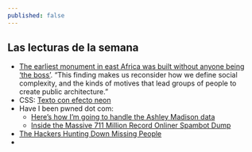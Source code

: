 ```yaml
---
published: false
---
```

## Las lecturas de la semana

- [The earliest monument in east Africa was built without anyone being ‘the boss’](https://www.zmescience.com/science/africa-monument-society-26246432/). “This finding makes us reconsider how we define social complexity, and the kinds of motives that lead groups of people to create public architecture.”
- CSS: [Texto con efecto neon](https://codepen.io/AllThingsSmitty/pen/VzXrgY/)
- Have I been pwned dot com:
  - [Here’s how I’m going to handle the Ashley Madison data](https://www.troyhunt.com/heres-how-im-going-to-handle-ashley/)
  - [Inside the Massive 711 Million Record Onliner Spambot Dump](https://www.troyhunt.com/inside-the-massive-711-million-record-onliner-spambot-dump/)
- [The Hackers Hunting Down Missing People](https://motherboard.vice.com/en_us/article/qvmm3x/hackers-hunting-missing-people-osint-defcon-tracelabs)
- 


